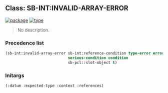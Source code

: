 ## Class: SB-INT:INVALID-ARRAY-ERROR
[![package](https://img.shields.io/badge/Package-SB--INT-5f9ea0.svg?style=social&colorA=999999)](../) [![type](https://img.shields.io/badge/Type-Class-5f9ea0.svg?style=social&colorA=999999)](../#class) 

> No description.

### Precedence list
```cl
(sb-int:invalid-array-error sb-int:reference-condition type-error error
                            serious-condition condition
                            sb-pcl::slot-object t)
```
### Initargs
```cl
(:datum :expected-type :context :references)
```
